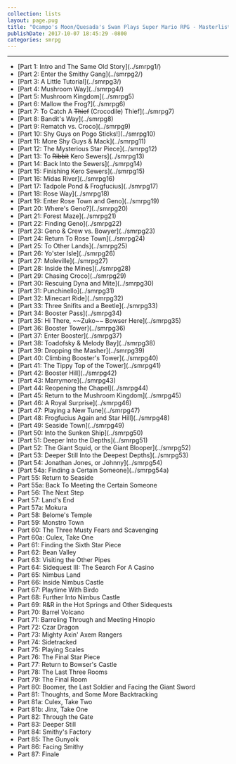 ```yaml
---
collection: lists
layout: page.pug
title: "Ocampo's Moon/Quesada's Swan Plays Super Mario RPG - Masterlist"
publishDate: 2017-10-07 18:45:29 -0800
categories: smrpg
---
```


---
<ul class="masterlink-wrapper">
  <li>[Part 1: Intro and The Same Old Story](../smrpg1/)</li>
  <li>[Part 2: Enter the Smithy Gang](../smrpg2/)</li>
  <li>[Part 3: A Little Tutorial](../smrpg3/)</li>
  <li>[Part 4: Mushroom Way](../smrpg4/)</li>
  <li>[Part 5: Mushroom Kingdom](../smrpg5)</li>
  <li>[Part 6: Mallow the Frog?](../smrpg6)</li>
  <li>[Part 7: To Catch A <strike>Thief</strike> (Crocodile) Thief](../smrpg7)</li>
  <li>[Part 8: Bandit's Way](../smrpg8)</li>
  <li>[Part 9: Rematch vs. Croco](../smrpg9)</li>
  <li>[Part 10: Shy Guys on Pogo Sticks!](../smrpg10)</li>
  <li>[Part 11: More Shy Guys & Mack](../smrpg11)</li>
  <li>[Part 12: The Mysterious Star Piece](../smrpg12)</li>
  <li>[Part 13: To <strike>Ribbit</strike> Kero Sewers](../smrpg13)</li>
  <li>[Part 14: Back Into the Sewers](../smrpg14)</li>
  <li>[Part 15: Finishing Kero Sewers](../smrpg15)</li>
  <li>[Part 16: Midas River](../smrpg16)</li>
  <li>[Part 17: Tadpole Pond & Frogfucius](../smrpg17)</li>
  <li>[Part 18: Rose Way](../smrpg18)</li>
  <li>[Part 19: Enter Rose Town and Geno](../smrpg19)</li>
  <li>[Part 20: Where's Geno?](../smrpg20)</li>
  <li>[Part 21: Forest Maze](../smrpg21)</li>
  <li>[Part 22: Finding Geno](../smrpg22)</li>
  <li>[Part 23: Geno & Crew vs. Bowyer](../smrpg23)</li>
  <li>[Part 24: Return To Rose Town](../smrpg24)</li>
  <li>[Part 25: To Other Lands](../smrpg25)</li>
  <li>[Part 26: Yo'ster Isle](../smrpg26)</li>
  <li>[Part 27: Moleville](../smrpg27)</li>
  <li>[Part 28: Inside the Mines](../smrpg28)</li>
  <li>[Part 29: Chasing Croco](../smrpg29)</li>
  <li>[Part 30: Rescuing Dyna and Mite](../smrpg30)</li>
  <li>[Part 31: Punchinello](../smrpg31)</li>
  <li>[Part 32: Minecart Ride](../smrpg32)</li>
  <li>[Part 33: Three Snifits and a Beetle](../smrpg33)</li>
  <li>[Part 34: Booster Pass](../smrpg34)</li>
  <li>[Part 35: Hi There, ~~Zuko~~ Bowser Here](../smrpg35)</li>
  <li>[Part 36: Booster Tower](../smrpg36)</li>
  <li>[Part 37: Enter Booster](../smrpg37)</li>
  <li>[Part 38: Toadofsky & Melody Bay](../smrpg38)</li>
  <li>[Part 39: Dropping the Masher](../smrpg39)</li>
  <li>[Part 40: Climbing Booster's Tower](../smrpg40)</li>
  <li>[Part 41: The Tippy Top of the Tower](../smrpg41)</li>
  <li>[Part 42: Booster Hill](../smrpg42)</li>
  <li>[Part 43: Marrymore](../smrpg43)</li>
  <li>[Part 44: Reopening the Chapel](../smrpg44)</li>
  <li>[Part 45: Return to the Mushroom Kingdom](../smrpg45)</li>
  <li>[Part 46: A Royal Surprise](../smrpg46)</li>
  <li>[Part 47: Playing a New Tune](../smrpg47)</li>
  <li>[Part 48: Frogfucius Again and Star Hill](../smrpg48)</li>
  <li>[Part 49: Seaside Town](../smrpg49)</li>
  <li>[Part 50: Into the Sunken Ship](../smrpg50)</li>
  <li>[Part 51: Deeper Into the Depths](../smrpg51)</li>
  <li>[Part 52: The Giant Squid, or the Giant Blooper](../smrpg52)</li>
  <li>[Part 53: Deeper Still Into the Deepest Depths](../smrpg53)</li>
  <li>[Part 54: Jonathan Jones, or Johnny](../smrpg54)</li>
  <li>[Part 54a: Finding a Certain Someone](../smrpg54a)</li>
  <li>Part 55: Return to Seaside</li>
  <li>Part 55a: Back To Meeting the Certain Someone</li>
  <li>Part 56: The Next Step</li>
  <li>Part 57: Land's End</li>
  <li>Part 57a: Mokura</li>
  <li>Part 58: Belome's Temple</li>
  <li>Part 59: Monstro Town</li>
  <li>Part 60: The Three Musty Fears and Scavenging</li>
  <li>Part 60a: Culex, Take One</li>
  <li>Part 61: Finding the Sixth Star Piece</li>
  <li>Part 62: Bean Valley</li>
  <li>Part 63: Visiting the Other Pipes</li>
  <li>Part 64: Sidequest III: The Search For A Casino</li>
  <li>Part 65: Nimbus Land</li>
  <li>Part 66: Inside Nimbus Castle</li>
  <li>Part 67: Playtime With Birdo</li>
  <li>Part 68: Further Into Nimbus Castle</li>
  <li>Part 69: R&R in the Hot Springs and Other Sidequests</li>
  <li>Part 70: Barrel Volcano</li>
  <li>Part 71: Barreling Through and Meeting Hinopio</li>
  <li>Part 72: Czar Dragon</li>
  <li>Part 73: Mighty Axin' Axem Rangers</li>
  <li>Part 74: Sidetracked</li>
  <li>Part 75: Playing Scales</li>
  <li>Part 76: The Final Star Piece</li>
  <li>Part 77: Return to Bowser's Castle</li>
  <li>Part 78: The Last Three Rooms</li>
  <li>Part 79: The Final Room</li>
  <li>Part 80: Boomer, the Last Soldier and Facing the Giant Sword</li>
  <li>Part 81: Thoughts, and Some More Backtracking</li>
  <li>Part 81a: Culex, Take Two</li>
  <li>Part 81b: Jinx, Take One</li>
  <li>Part 82: Through the Gate</li>
  <li>Part 83: Deeper Still</li>
  <li>Part 84: Smithy's Factory</li>
  <li>Part 85: The Gunyolk</li>
  <li>Part 86: Facing Smithy</li>
  <li>Part 87: Finale</li>
</ul>
